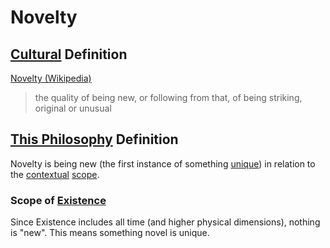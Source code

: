 # Novelty

## [Cultural](./culture.md) Definition

<a href="https://en.wikipedia.org/wiki/Novelty" target="_blank">Novelty (Wikipedia)</a>

> the quality of being new, or following from that, of being striking, original or unusual

## [This Philosophy](./this-philosophy.md) Definition

Novelty is being new (the first instance of something [unique](./unique.md)) in relation to the [contextual](./context.md) [scope](./scope.md).

### Scope of [Existence](./existence.md)

Since Existence includes all time (and higher physical dimensions), nothing is "new". This means something novel is unique.
